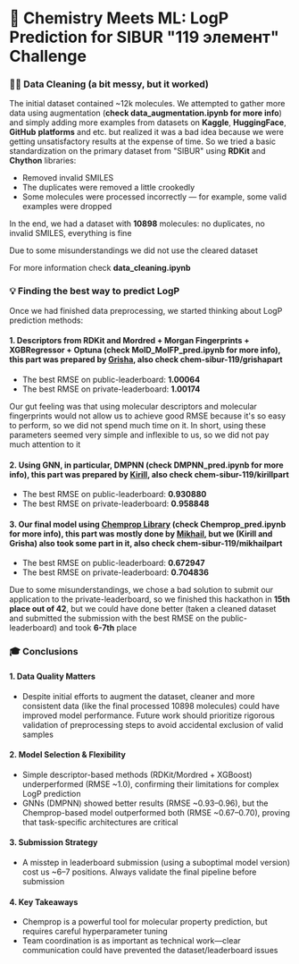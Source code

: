 # 🧪 Chemistry Meets ML: LogP Prediction for SIBUR "119 элемент" Challenge

### 🕵️‍♂️ Data Cleaning (a bit messy, but it worked)

The initial dataset contained ~12k molecules. We attempted to gather more data using augmentation (**check data_augmentation.ipynb for more info**) and simply adding more examples from datasets on **Kaggle**, **HuggingFace**, **GitHub** **platforms** and etc. but realized it was a bad idea because we were getting unsatisfactory results at the expense of time. So we tried a basic standardization on the primary dataset from "SIBUR" using **RDKit** and **Chython** libraries:

* Removed invalid SMILES  
* The duplicates were removed a little crookedly  
* Some molecules were processed incorrectly — for example, some valid examples were dropped  

In the end, we had a dataset with **10898** molecules: no duplicates, no invalid SMILES, everything is fine

Due to some misunderstandings we did not use the cleared dataset

For more information check **data_cleaning.ipynb**

### 💡 Finding the best way to predict LogP

Once we had finished data preprocessing, we started thinking about LogP prediction methods:

#### 1. Descriptors from RDKit and Mordred + Morgan Fingerprints + XGBRegressor + Optuna (check MolD_MolFP_pred.ipynb for more info), this part was prepared by [Grisha](https://t.me/LiAlHsBu3), also check **chem-sibur-119/grishapart**

* The best RMSE on public-leaderboard: **1.00064**
* The best RMSE on private-leaderboard: **1.00174**

Our gut feeling was that using molecular descriptors and molecular fingerprints would not allow us to achieve good RMSE because it's so easy to perform, so we did not spend much time on it. In short, using these parameters seemed very simple and inflexible to us, so we did not pay much attention to it

#### 2. Using GNN, in particular, DMPNN (check DMPNN_pred.ipynb for more info), this part was prepared by [Kirill](https://t.me/KiZeMin), also check **chem-sibur-119/kirillpart**

* The best RMSE on public-leaderboard: **0.930880**
* The best RMSE on private-leaderboard: **0.958848**

#### 3. Our final model using [Chemprop Library](https://github.com/chemprop/chemprop) (check Chemprop_pred.ipynb for more info), this part was mostly done by [Mikhail](https://t.me/sozhitelu), but we (Kirill and Grisha) also took some part in it, also check **chem-sibur-119/mikhailpart**

* The best RMSE on public-leaderboard: **0.672947**
* The best RMSE on private-leaderboard: **0.704836**

Due to some misunderstandings, we chose a bad solution to submit our application to the private-leaderboard, so we finished this hackathon in **15th place out of 42**, but we could have done better (taken a cleaned dataset and submitted the submission with the best RMSE on the public-leaderboard) and took **6-7th** place

### 🎓 Conclusions

#### 1. Data Quality Matters

* Despite initial efforts to augment the dataset, cleaner and more consistent data (like the final processed 10898 molecules) could have improved model performance. Future work should prioritize rigorous validation of preprocessing steps to avoid accidental exclusion of valid samples

#### 2. Model Selection & Flexibility

* Simple descriptor-based methods (RDKit/Mordred + XGBoost) underperformed (RMSE ~1.0), confirming their limitations for complex LogP prediction
* GNNs (DMPNN) showed better results (RMSE ~0.93–0.96), but the Chemprop-based model outperformed both (RMSE ~0.67–0.70), proving that task-specific architectures are critical

#### 3. Submission Strategy

* A misstep in leaderboard submission (using a suboptimal model version) cost us ~6–7 positions. Always validate the final pipeline before submission

#### 4. Key Takeaways

* Chemprop is a powerful tool for molecular property prediction, but requires careful hyperparameter tuning
* Team coordination is as important as technical work—clear communication could have prevented the dataset/leaderboard issues





